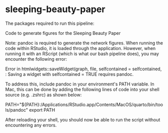 # sleeping-beauty-paper
The packages required to run this pipeline:

Code to generate figures for the Sleeping Beauty Paper

Note: pandoc is required to generate the network figures. When running the code within RStudio, it is loaded through the application. However, when running it with an RScript (which is what our bash pipeline does), you may encounter the following error:

Error in htmlwidgets::saveWidget(graph, file, selfcontained = selfcontained,  :
    Saving a widget with selfcontained = TRUE requires pandoc.

To address this, include pandoc in your environment's PATH variable. In Mac, this can be done by adding the following lines of code into your shell source (e.g. .zshrc) as shown below:

PATH="${PATH}:/Applications/RStudio.app/Contents/MacOS/quarto/bin/tools/pandoc"
export PATH

After reloading your shell, you should now be able to run the script without encountering any errors.

